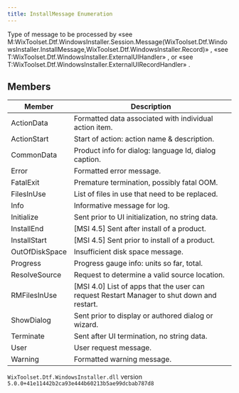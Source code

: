 ```yaml
---
title: InstallMessage Enumeration
---
```

Type of message to be processed by «see M:WixToolset.Dtf.WindowsInstaller.Session.Message(WixToolset.Dtf.WindowsInstaller.InstallMessage,WixToolset.Dtf.WindowsInstaller.Record)» , «see T:WixToolset.Dtf.WindowsInstaller.ExternalUIHandler» , or «see T:WixToolset.Dtf.WindowsInstaller.ExternalUIRecordHandler» .
## Members
| Member | Description |
| ------ | ----------- |
| ActionData | Formatted data associated with individual action item. |
| ActionStart | Start of action: action name & description. |
| CommonData | Product info for dialog: language Id, dialog caption. |
| Error | Formatted error message. |
| FatalExit | Premature termination, possibly fatal OOM. |
| FilesInUse | List of files in use that need to be replaced. |
| Info | Informative message for log. |
| Initialize | Sent prior to UI initialization, no string data. |
| InstallEnd | [MSI 4.5] Sent after install of a product. |
| InstallStart | [MSI 4.5] Sent prior to install of a product. |
| OutOfDiskSpace | Insufficient disk space message. |
| Progress | Progress gauge info: units so far, total. |
| ResolveSource | Request to determine a valid source location. |
| RMFilesInUse | [MSI 4.0] List of apps that the user can request Restart Manager to shut down and restart. |
| ShowDialog | Sent prior to display or authored dialog or wizard. |
| Terminate | Sent after UI termination, no string data. |
| User | User request message. |
| Warning | Formatted warning message. |
`WixToolset.Dtf.WindowsInstaller.dll` version `5.0.0+41e11442b2ca93e444b60213b5ae99dcbab787d8`
